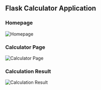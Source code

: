 ## Flask Calculator Application

### Homepage
![Homepage](https://imgur.com/a/PBmNGBc)

### Calculator Page
![Calculator Page](https://imgur.com/a/MCOf2Ub)

### Calculation Result
![Calculation Result](https://imgur.com/a/tAqg033)
